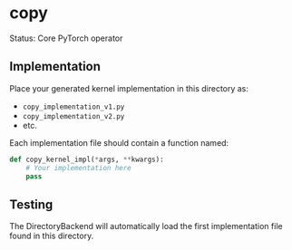 # copy

Status: Core PyTorch operator

## Implementation

Place your generated kernel implementation in this directory as:
- `copy_implementation_v1.py`
- `copy_implementation_v2.py`
- etc.

Each implementation file should contain a function named:
```python
def copy_kernel_impl(*args, **kwargs):
    # Your implementation here
    pass
```

## Testing

The DirectoryBackend will automatically load the first implementation file found in this directory.
